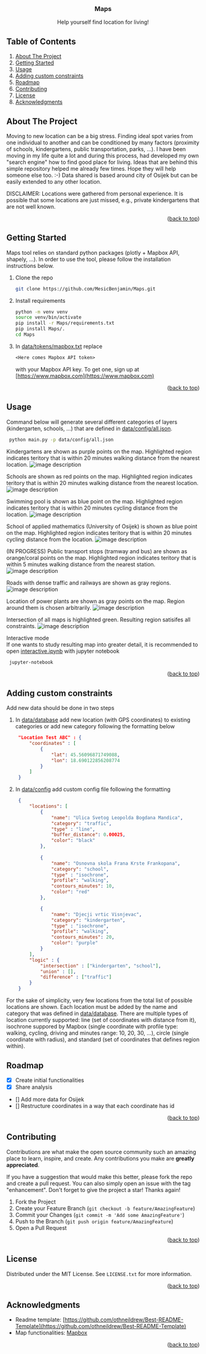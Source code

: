 <!-- Improved compatibility of back to top link: See: https://github.com/othneildrew/Best-README-Template/pull/73 -->
<a name="readme-top"></a>
<!--
*** Thanks for checking out the Best-README-Template. If you have a suggestion
*** that would make this better, please fork the repo and create a pull request
*** or simply open an issue with the tag "enhancement".
*** Don't forget to give the project a star!
*** Thanks again! Now go create something AMAZING! :D
-->



<!-- PROJECT SHIELDS -->
<!--
*** I'm using markdown "reference style" links for readability.
*** Reference links are enclosed in brackets [ ] instead of parentheses ( ).
*** See the bottom of this document for the declaration of the reference variables
*** for contributors-url, forks-url, etc. This is an optional, concise syntax you may use.
*** https://www.markdownguide.org/basic-syntax/#reference-style-links
-->

<!-- [![Contributors][contributors-shield]][contributors-url]
[![Forks][forks-shield]][forks-url]
[![Stargazers][stars-shield]][stars-url]
[![Issues][issues-shield]][issues-url]
[![MIT License][license-shield]][license-url]
[![LinkedIn][linkedin-shield]][linkedin-url] -->


<!-- PROJECT LOGO -->
<br />
<div align="center">

  <h3 align="center">Maps</h3>

  <p align="center">
    Help yourself find location for living!
  </p>
</div>


<!-- TABLE OF CONTENTS -->

## Table of Contents
<ol>
<li>
    <a href="#about-the-project">About The Project</a>
</li>
<li><a href="#getting-started">Getting Started</a> </li>
<li><a href="#usage">Usage</a></li>
<li><a href="#adding-custom-constraints">Adding custom constraints</a></li>
<li><a href="#roadmap">Roadmap</a></li>
<li><a href="#contributing">Contributing</a></li>
<li><a href="#license">License</a></li>
<!-- <li><a href="#contact">Contact</a></li> -->
<li><a href="#acknowledgments">Acknowledgments</a></li>
</ol>




<!-- ABOUT THE PROJECT -->
## About The Project

<!-- [![Product Name Screen Shot][product-screenshot]](https://example.com) -->

Moving to new location can be a big stress. Finding ideal spot varies from one individual to another and can be conditioned by many factors (proximity of schools, kindergartens, public transportation, parks, ...). I have been moving in my life quite a lot and during this process, had developed my own "search engine" how to find good place for living.
Ideas that are behind this simple repository helped me already few times. Hope they will help someone else too. :-)
Data shared is based around city of Osijek but can be easily extended to any other location.

DISCLAIMER: Locations were gathered from personal experience. It is possible that some locations are just missed, e.g., private kindergartens that are not well known.


<p align="right">(<a href="#readme-top">back to top</a>)</p>


<!-- GETTING STARTED -->
## Getting Started

Maps tool relies on standard python packages (plotly + Mapbox API, shapely, ...). In order to use the tool, please follow the installation instructions below.


1. Clone the repo
   ```sh
   git clone https://github.com/MesicBenjamin/Maps.git
   ```
2. Install requirements
   ```sh
   python -m venv venv
   source venv/bin/activate
   pip install -r Maps/requirements.txt
   pip install Maps/.
   cd Maps
   ```

3. In [data/tokens/mapbox.txt](data/tokens/mapbox.txt) replace 
   ```txt
   <Here comes Mapbox API token> 
   ```
    with your Mapbox API key. To get one, sign up at [https://www.mapbox.com](https://www.mapbox.com)

<p align="right">(<a href="#readme-top">back to top</a>)</p>



<!-- USAGE EXAMPLES -->
## Usage

Command below will generate several different categories of layers (kindergarten, schools, ...) that are defined in [data/config/all.json](data/config/all.json). 

   ```sh
    python main.py -p data/config/all.json  
   ```

Kindergartens are shown as purple points on the map. Highlighted region indicates teritory that is within 20 minutes walking distance from the nearest location.
![image description](results/kindergarten.png)

Schools are shown as red points on the map. Highlighted region indicates teritory that is within 20 minutes walking distance from the nearest location.
![image description](results/school.png)

Swimming pool is shown as blue point on the map. Highlighted region indicates teritory that is within 20 minutes cycling distance from the location.
![image description](results/swimming.png)

School of applied mathematics (University of Osijek) is shown as blue point on the map. Highlighted region indicates teritory that is within 20 minutes cycling distance from the location.
![image description](results/university.png)

(IN PROGRESS) Public transport stops (tramway and bus) are shown as orange/coral points on the map. Highlighted region indicates teritory that is within 5 minutes walking distance from the nearest station.
![image description](results/transportation.png)

Roads with dense traffic and railways are shown as gray regions. 
![image description](results/traffic.png)

Location of power plants are shown as gray points on the map. Region around them is chosen arbitrarily.
![image description](results/powerhouse.png)

Intersection of all maps is highlighted green. Resulting region satisifes all constraints.
![image description](results/final.png)

Interactive mode  
If one wants to study resulting map into greater detail, it is recommended to open [interactive.ipynb](interactive.ipynb) with jupyter notebook
   ```sh
    jupyter-notebook
   ```

<p align="right">(<a href="#readme-top">back to top</a>)</p>

## Adding custom constraints

Add new data should be done in two steps

1. In [data/database](data/database) add new location (with GPS coordinates) to existing categories or add new category following the formatting below
   ```json
    "Location Test ABC" : {
        "coordinates" : [
            {
                "lat": 45.56096871749088,
                "lon": 18.690122856208774
            }
        ]
    }
   ```
2. In [data/config](data/config) add custom config file following the formatting
   ```json
    {
        "locations": [         
            {
                "name": "Ulica Svetog Leopolda Bogdana Mandica",
                "category": "traffic",
                "type" : "line",
                "buffer_distance": 0.00025,
                "color": "black"
            },
        
            {
                "name": "Osnovna skola Frana Krste Frankopana",
                "category": "school",
                "type" : "isochrone",            
                "profile": "walking",
                "contours_minutes": 10,
                "color": "red"
            },

            {
                "name": "Djecji vrtic Visnjevac",
                "category": "kindergarten",
                "type" : "isochrone",            
                "profile": "walking",
                "contours_minutes": 20,
                "color": "purple"
            }
        ],
        "logic" : {
            "intersection" : ["kindergarten", "school"],
            "union" : [],
            "difference" : ["traffic"]
        }
    }
   ```
For the sake of simplicity, very few locations from the total list of possible locations are shown. Each location must be added by the name and category that was defined in [data/database](data/database). There are multiple types of location currently supported: line (set of coordinates with distance from it), isochrone suppored by Mapbox (single coordinate with profile type: walking, cycling, driving and minutes range: 10, 20, 30, ...), circle (single coordinate with radius), and standard (set of coordinates that defines region within).


<!-- ROADMAP -->
## Roadmap

- [x] Create initial functionalities
- [x] Share analysis
- [] Add more data for Osijek
- [] Restructure coordinates in a way that each coordinate has id

<p align="right">(<a href="#readme-top">back to top</a>)</p>


<!-- CONTRIBUTING -->
## Contributing

Contributions are what make the open source community such an amazing place to learn, inspire, and create. Any contributions you make are **greatly appreciated**.

If you have a suggestion that would make this better, please fork the repo and create a pull request. You can also simply open an issue with the tag "enhancement".
Don't forget to give the project a star! Thanks again!

1. Fork the Project
2. Create your Feature Branch (`git checkout -b feature/AmazingFeature`)
3. Commit your Changes (`git commit -m 'Add some AmazingFeature'`)
4. Push to the Branch (`git push origin feature/AmazingFeature`)
5. Open a Pull Request

<p align="right">(<a href="#readme-top">back to top</a>)</p>



<!-- LICENSE -->
## License

Distributed under the MIT License. See `LICENSE.txt` for more information.

<p align="right">(<a href="#readme-top">back to top</a>)</p>



<!-- CONTACT
## Contact

Your Name - [@your_twitter](https://twitter.com/your_username) - email@example.com

Project Link: [https://github.com/MesicBenjamin/Maps](https://github.com/MesicBenjamin/Maps)

<p align="right">(<a href="#readme-top">back to top</a>)</p> -->



<!-- ACKNOWLEDGMENTS -->
## Acknowledgments


* Readme template: [https://github.com/othneildrew/Best-README-Template](https://github.com/othneildrew/Best-README-Template)
* Map functionalities: [Mapbox](https://www.mapbox.com)

<p align="right">(<a href="#readme-top">back to top</a>)</p>



<!-- MARKDOWN LINKS & IMAGES
https://www.markdownguide.org/basic-syntax/#reference-style-links
[product-screenshot]: images/screenshot.png -->
